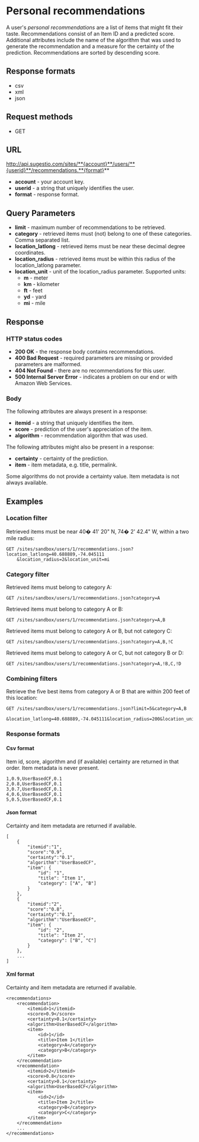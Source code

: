 # Personal recommendations
A user's *personal recommendations* are a list of items that might fit their taste. Recommendations consist of an Item ID and a predicted score. Additional attributes include the name of the algorithm that was used to generate the recommendation and a measure for the certainty of the prediction. Recommendations are sorted by descending score. 

## Response formats

* csv
* xml
* json

## Request methods

* GET

## URL

http://api.sugestio.com/sites/**{account}**/users/**{userid}**/recommendations.**{format}**

* **account** - your account key.
* **userid** - a string that uniquely identifies the user.
* **format** - response format.

## Query Parameters

* **limit** - maximum number of recommendations to be retrieved.
* **category** - retrieved items must (not) belong to one of these categories. Comma separated list.
* **location_latlong** - retrieved items must be near these decimal degree coordinates.
* **location_radius** - retrieved items must be within this radius of the location_latlong parameter.
* **location_unit** - unit of the location_radius parameter. Supported units:
	* **m** - meter
	* **km** - kilometer
	* **ft** - feet
	* **yd** - yard
	* **mi** - mile

## Response

### HTTP status codes

* **200 OK** - the response body contains recommendations.
* **400 Bad Request** - required parameters are missing or provided parameters are malformed.
* **404 Not Found** - there are no recommendations for this user.
* **500 Internal Server Error** - indicates a problem on our end or with Amazon Web Services.

### Body

The following attributes are always present in a response:

* **itemid** - a string that uniquely identifies the item.
* **score** - prediction of the user's appreciation of the item.
* **algorithm** - recommendation algorithm that was used.

The following attributes might also be present in a response:

* **certainty** - certainty of the prediction.
* **item** - item metadata, e.g. title, permalink.

Some algorithms do not provide a certainty value. Item metadata is not always available.

## Examples

### Location filter

Retrieved items must be near 40� 41' 20" N, 74� 2' 42.4" W, within a two mile radius:

	GET /sites/sandbox/users/1/recommendations.json?location_latlong=40.688889,-74.045111
		&location_radius=2&location_unit=mi

### Category filter

Retrieved items must belong to category A:

	GET /sites/sandbox/users/1/recommendations.json?category=A

Retrieved items must belong to category A or B:

	GET /sites/sandbox/users/1/recommendations.json?category=A,B

Retrieved items must belong to category A or B, but not category C:

	GET /sites/sandbox/users/1/recommendations.json?category=A,B,!C

Retrieved items must belong to category A or C, but not category B or D:

	GET /sites/sandbox/users/1/recommendations.json?category=A,!B,C,!D

### Combining filters

Retrieve the five best items from category A or B that are within 200 feet of this location:

	GET /sites/sandbox/users/1/recommendations.json?limit=5&category=A,B
		&location_latlong=40.688889,-74.045111&location_radius=200&location_unit=ft

### Response formats

#### Csv format

Item id, score, algorithm and (if available) certainty are returned in that order. Item metadata is never present.

	1,0.9,UserBasedCF,0.1
	2,0.8,UserBasedCF,0.1
	3,0.7,UserBasedCF,0.1
	4,0.6,UserBasedCF,0.1
	5,0.5,UserBasedCF,0.1

#### Json format

Certainty and item metadata are returned if available.

	[
		{
			"itemid":"1",
			"score":"0.9",
			"certainty":"0.1",
			"algorithm":"UserBasedCF", 			
			"item": {
				"id": "1",
				"title": "Item 1",
				"category": ["A", "B"]
			}		
		},
		{
			"itemid":"2",
			"score":"0.8",
			"certainty":"0.1",
			"algorithm":"UserBasedCF",
			"item": {
				"id": "2",
				"title": "Item 2",
				"category": ["B", "C"]
			}		
		},
		...
	]
	
#### Xml format

Certainty and item metadata are returned if available.

	<recommendations>
		<recommendation>
			<itemid>1</itemid>
			<score>0.9</score>
			<certainty>0.1</certainty>
			<algorithm>UserBasedCF</algorithm>
			<item>
				<id>1</id>
				<title>Item 1</title>
				<category>A</category>
				<category>B</category>
			</item>
		</recommendation>
		<recommendation>
			<itemid>2</itemid>
			<score>0.8</score>
			<certainty>0.1</certainty>
			<algorithm>UserBasedCF</algorithm>
			<item>
				<id>2</id>
				<title>Item 2</title>
				<category>B</category>
				<category>C</category>
			</item>
		</recommendation>
		...
	</recommendations>
